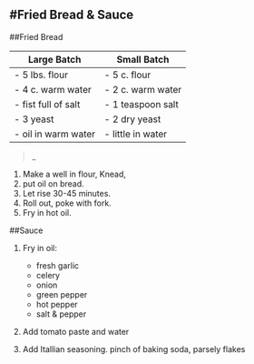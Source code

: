 #Fried Bread & Sauce
---

##Fried Bread

Large Batch            | Small Batch
-----------------------|--------------------
- 5 lbs. flour         | - 5 c. flour
- 4 c. warm water      | - 2 c. warm water
- fist full of salt    | - 1 teaspoon salt
- 3 yeast              | - 2 dry yeast
- oil in warm water    | - little in water

>_
1. Make a well in flour, Knead, 
2. put oil on bread. 
3. Let rise 30-45 minutes. 
4. Roll out, poke with fork. 
5. Fry in hot oil. 


##Sauce

1. Fry in oil:
    * fresh garlic
    * celery
    * onion
    * green pepper
    * hot pepper 
    * salt & pepper

2. Add tomato paste and water
3. Add Itallian seasoning. pinch of baking soda, parsely flakes



